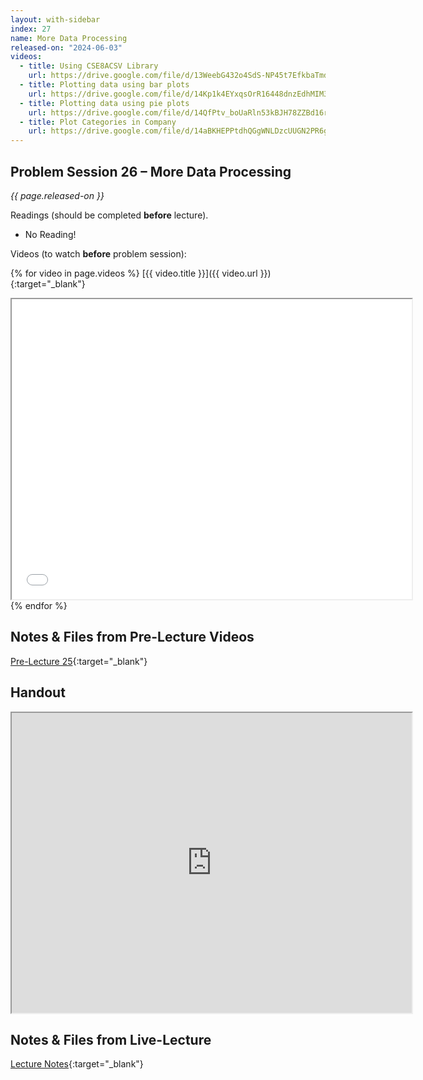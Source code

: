 ```yaml
---
layout: with-sidebar
index: 27
name: More Data Processing
released-on: "2024-06-03"
videos:
  - title: Using CSE8ACSV Library
    url: https://drive.google.com/file/d/13WeebG432o4SdS-NP45t7EfkbaTmd-D-
  - title: Plotting data using bar plots
    url: https://drive.google.com/file/d/14Kp1k4EYxqsOrR16448dnzEdhMIM3oRN
  - title: Plotting data using pie plots
    url: https://drive.google.com/file/d/14QfPtv_boUaRln53kBJH78ZZBd16rV5J
  - title: Plot Categories in Company
    url: https://drive.google.com/file/d/14aBKHEPPtdhQGgWNLDzcUUGN2PR6gHKm
---
```


## Problem Session 26 – More Data Processing

_{{ page.released-on }}_

Readings (should be completed **before** lecture). 
- No Reading!

Videos (to watch **before** problem session):

{% for video in page.videos %}
[{{ video.title }}]({{ video.url }}){:target="_blank"}

<iframe src="{{ video.url }}/preview" width="640" height="480" allow="autoplay"></iframe>
{% endfor %}

## Notes & Files from Pre-Lecture Videos

[Pre-Lecture 25](https://github.com/ucsd-cse8a-sp24/ucsd-cse8a-sp24.github.io/tree/main/_pre-lectures/lecture-25){:target="_blank"}

## Handout

<iframe src="https://drive.google.com/file/d/1cioXZ_Odu31tfZrch0oP5S1cyLwi8aZY/preview" width="640" height="480" allow="autoplay"></iframe>

## Notes & Files from Live-Lecture

[Lecture Notes](https://drive.google.com/drive/folders/19JuJ7QSvDNLFG6OqkQI1gU617OlgQoWE?usp=sharing){:target="_blank"}
